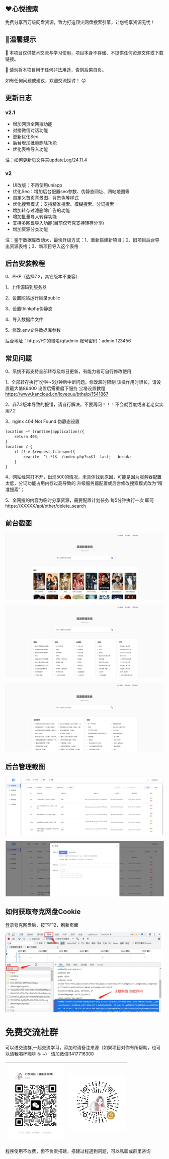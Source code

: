 ## ❤️心悦搜索

免费分享百万级网盘资源，致力打造顶尖网盘搜索引擎，让您畅享资源无忧！

## 🔔温馨提示

📌 本项目仅供技术交流与学习使用，项目本身不存储、不提供任何资源文件或下载链接。

📌 请勿将本项目用于任何非法用途，否则后果自负。

如有任何问题或建议，欢迎交流探讨！ 😊

## 更新日志

### v2.1

- 增加网页全网搜功能
- 对接微信对话功能
- 更新优化Seo
- 后台增加批量删除功能
- 优化表格导入功能

注：如何更新见文件夹updateLog/24.11.4

### v2

- UI改版：不再使用uniapp
- 优化Seo：增加后台配置seo参数、伪静态网址、网站地图等
- 自定义首页背景图、背景色等样式
- 优化搜索模式：支持精准搜索、模糊搜索、分词搜索
- 增加转存过滤删除广告的功能
- 增加批量导入转存功能
- 支持多网盘导入功能(目前仅夸克支持转存分享)
- 增加资源分类功能

注：鉴于数据库改动大，最快升级方式：1、重新搭建新项目；2、旧项目后台导出资源表格；3、新项目导入这个表格

## 后台安装教程

0、PHP（选择7.2，其它版本不兼容） 

1、上传源码到服务器

2、设置网站运行目录public

3、设置thinkphp伪静态

4、导入数据库文件

5、修改.env文件数据库参数

后台地址：https://你的域名/qfadmin
账号密码：admin 123456

## 常见问题

0、系统不再支持全部转存及每日更新，有能力者可自行修改使用

1、全部转存执行1分钟~5分钟后中断问题，修改超时限制
该操作用时很长，请设置最大值86400   设置后需重启下服务
宝塔设置教程 https://www.kancloud.cn/loveouu/bthelp/1541867

2、非7.2版本导致的报错，请自行解决，不要再问！！！不会就百度或者老老实实用7.2

3、nginx 404 Not Found  伪静态设置
```shell
location ~* (runtime|application)/{
	return 403;
}
location / {
	if (!-e $request_filename){
		rewrite  ^(.*)$  /index.php?s=$1  last;   break;
	}
}
```

4、网站经常打不开，出现500的情况，未具体找到原因，可能是因为服务器配置太低，分词功能占用内存过高导致的
升级服务器配置或后台修改搜索模式改为“精准搜索”；


5、全网搜的内容为临时分享资源，需要配置计划任务 每5分钟执行一次 即可
https://XXXXX/api/other/delete_search

## 前台截图

![image](github/p3.png)

![image](github/p2.png)

![image](github/p1.png)

## 后台管理截图

![image](github/1.png)

![image](github/2.png)


## 如何获取夸克网盘Cookie

登录夸克网盘后，按下F12，刷新页面

![image](github/cookie.jpg)


# 免费交流社群

可以进交流群,一起交流学习，添加时请备注来源（如果项目对你有所帮助，也可以请我喝杯咖啡 ☕️ ~）
请加微信l1417716300


| <img src="github/qr1.jpg" width="180px"> | <img src="github/qr9.jpg" width="180px"> |
| --- | --- |

程序使用不收费，但不负责搭建，搭建过程遇到问题，可以私聊或群里咨询



